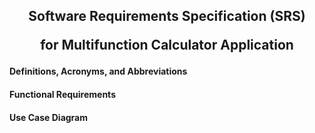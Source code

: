 <h2 align="center"> Software Requirements Specification (SRS) 
  
for Multifunction Calculator Application </h3>

#### Definitions, Acronyms, and Abbreviations

#### Functional Requirements

#### Use Case Diagram
